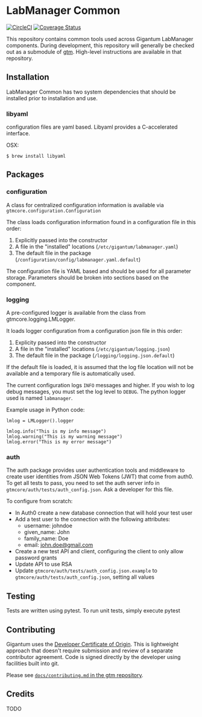 # LabManager Common

[![CircleCI](https://circleci.com/gh/gigantum/labmanager-common.svg?style=svg&circle-token=3cb82b88ad0817673298c4c16b57fa7ace78cd45)](https://circleci.com/gh/gigantum/labmanager-common)
[![Coverage Status](https://coveralls.io/repos/github/gigantum/labmanager-common/badge.svg?branch=integration&t=X8AMcV)](https://coveralls.io/github/gigantum/labmanager-common?branch=master)

This repository contains common tools used across Gigantum LabManager
components.  During development, this repository will generally be checked out
as a submodule of [gtm](https://github.com/gigantum/gtm). High-level
instructions are available in that repository.

## Installation

LabManager Common has two system dependencies that should be installed prior to
installation and use.

### libyaml

configuration files are yaml based. Libyaml provides a C-accelerated interface.

OSX:

```
$ brew install libyaml
```

## Packages

### configuration

A class for centralized configuration information is available via `gtmcore.configuration.Configuration`

The class loads configuration information found in a configuration file in this order:

1. Explicitly passed into the constructor
2. A file in the "installed" locations (`/etc/gigantum/labmanager.yaml`)
3. The default file in the package (`/configuration/config/labmanager.yaml.default`)

The configuration file is YAML based and should be used for all parameter
storage. Parameters should be broken into sections based on the component.

### logging

A pre-configured logger is available from the class from
gtmcore.logging.LMLogger.

It loads logger configuration from a configuration json file in this order:

1. Explicity passed into the constructor
2. A file in the "installed" locations (`/etc/gigantum/logging.json`)
3. The default file in the package (`/logging/logging.json.default`)

If the default file is loaded, it is assumed that the log file location will
not be available and a temporary file is automatically used.

The current configuration logs `INFO` messages and higher. If you wish to log
debug messages, you must set the log level to `DEBUG`. The python logger used
is named `labmanager`.

Example usage in Python code:

```
lmlog = LMLogger().logger

lmlog.info("This is my info message")
lmlog.warning("This is my warning message")
lmlog.error("This is my error message")
```

### auth

The auth package provides user authentication tools and middleware to create
user identities from JSON Web Tokens (JWT) that come from auth0. To get all
tests to pass, you need to set the auth server info in
`gtmcore/auth/tests/auth_config.json`.  Ask a developer for this file.

To configure from scratch:

- In Auth0 create a new database connection that will hold your test user
- Add a test user to the connection with the following attributes:
    - username: johndoe
    - given_name: John
    - family_name: Doe
    - email: john.doe@gmail.com
- Create a new test API and client, configuring the client to only allow
  password grants
- Update API to use RSA
- Update `gtmcore/auth/tests/auth_config.json.example` to
  `gtmcore/auth/tests/auth_config.json`, setting all values

## Testing

Tests are written using pytest. To run unit tests, simply execute pytest

## Contributing

Gigantum uses the [Developer Certificate of Origin](https://developercertificate.org/). 
This is lightweight approach that doesn't require submission and review of a
separate contributor agreement.  Code is signed directly by the developer using
facilities built into git.

Please see [`docs/contributing.md`  in the gtm
repository](https://github.com/gigantum/gtm/tree/integration/docs/contributing.md).

## Credits

TODO
